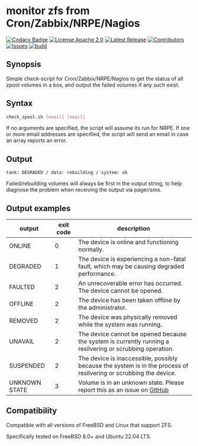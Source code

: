 # monitor zfs from Cron/Zabbix/NRPE/Nagios

[![Codacy Badge](https://app.codacy.com/project/badge/Grade/af682a2e5ff34d13b4fba76798eb37a8)](https://app.codacy.com/gh/Klintrup/check_zpool/dashboard)
[![License Apache 2.0](https://img.shields.io/github/license/Klintrup/check_zpool)](https://github.com/Klintrup/check_zpool/blob/main/LICENSE)
[![Latest Release](https://img.shields.io/github/v/release/Klintrup/check_zpool)](https://github.com/Klintrup/check_zpool/releases)
[![Contributors](https://img.shields.io/github/contributors-anon/Klintrup/check_zpool)](https://github.com/Klintrup/check_zpool/graphs/contributors)
[![Issues](https://img.shields.io/github/issues/Klintrup/check_zpool)](https://github.com/Klintrup/check_zpool/issues)
[![build](https://img.shields.io/github/actions/workflow/status/Klintrup/check_zpool/shellcheck.yml)](https://github.com/Klintrup/check_zpool/actions/workflows/shellcheck.yml)

## Synopsis

Simple check-script for Cron/Zabbix/NRPE/Nagios to get the status of all zpool volumes
in a box, and output the failed volumes if any such exist.

## Syntax

```bash
check_zpool.sh [email] [email]
```

If no arguments are specified, the script will assume its run for NRPE. If one
or more email addresses are specified, the script will send an email in case an
array reports an error.

## Output

`tank: DEGRADED / data: rebuilding / system: ok`

Failed/rebuilding volumes will always be first in the output string, to help
diagnose the problem when receiving the output via pager/sms.

## Output examples

| output        | exit code | description                                                                                                                     |
| ------------- | --------- | ------------------------------------------------------------------------------------------------------------------------------- |
| ONLINE        | 0         | The device is online and functioning normally.                                                                                  |
| DEGRADED      | 1         | The device is experiencing a non-fatal fault, which may be causing degraded performance.                                        |
| FAULTED       | 2         | An unrecoverable error has occurred. The device cannot be opened.                                                               |
| OFFLINE       | 2         | The device has been taken offline by the administrator.                                                                         |
| REMOVED       | 2         | The device was physically removed while the system was running.                                                                 |
| UNAVAIL       | 2         | The device cannot be opened because the system is currently running a resilvering or scrubbing operation.                       |
| SUSPENDED     | 2         | The device is inaccessible, possibly because the system is in the process of resilvering or scrubbing the device.               |
| UNKNOWN STATE | 3         | Volume is in an unknown state. Please report this as an issue on [GitHub](https://github.com/Klintrup/check_zpool/issues)       |

## Compatibility

Compatible with all versions of FreeBSD and Linux that support ZFS.

Specifically tested on FreeBSD 8.0+ and Ubuntu 22.04 LTS.